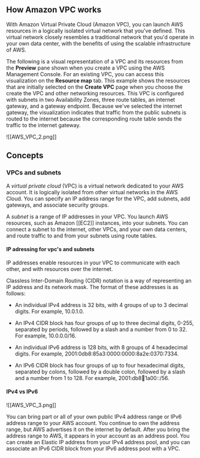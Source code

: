 ## How Amazon VPC works
With Amazon Virtual Private Cloud (Amazon VPC), you can launch AWS resources in a logically isolated virtual network that you've defined. This virtual network closely resembles a traditional network that you'd operate in your own data center, with the benefits of using the scalable infrastructure of AWS.

The following is a visual representation of a VPC and its resources from the **Preview** pane shown when you create a VPC using the AWS Management Console. For an existing VPC, you can access this visualization on the **Resource map** tab. This example shows the resources that are initially selected on the **Create VPC** page when you choose the create the VPC and other networking resources. This VPC is configured with subnets in two Availability Zones, three route tables, an internet gateway, and a gateway endpoint. Because we've selected the internet gateway, the visualization indicates that traffic from the public subnets is routed to the internet because the corresponding route table sends the traffic to the internet gateway.


![[AWS_VPC_2.png]]

## Concepts

### VPCs and subnets

A _virtual private cloud_ (VPC) is a virtual network dedicated to your AWS account. It is logically isolated from other virtual networks in the AWS Cloud. You can specify an IP address range for the VPC, add subnets, add gateways, and associate security groups.

A _subnet_ is a range of IP addresses in your VPC. You launch AWS resources, such as Amazon [[EC2]] instances, into your subnets. You can connect a subnet to the internet, other VPCs, and your own data centers, and route traffic to and from your subnets using route tables.

#### IP adressing for vpc's and subnets

IP addresses enable resources in your VPC to communicate with each other, and with resources over the internet.

Classless Inter-Domain Routing (CIDR) notation is a way of representing an IP address and its network mask. The format of these addresses is as follows:

- An individual IPv4 address is 32 bits, with 4 groups of up to 3 decimal digits. For example, 10.0.1.0.
    
- An IPv4 CIDR block has four groups of up to three decimal digits, 0-255, separated by periods, followed by a slash and a number from 0 to 32. For example, 10.0.0.0/16.
    
- An individual IPv6 address is 128 bits, with 8 groups of 4 hexadecimal digits. For example, 2001:0db8:85a3:0000:0000:8a2e:0370:7334.
    
- An IPv6 CIDR block has four groups of up to four hexadecimal digits, separated by colons, followed by a double colon, followed by a slash and a number from 1 to 128. For example, 2001:db8:1234:1a00::/56.

#### IPv4 vs IPv6
![[AWS_VPC_3.png]]

You can bring part or all of your own public IPv4 address range or IPv6 address range to your AWS account. You continue to own the address range, but AWS advertises it on the internet by default. After you bring the address range to AWS, it appears in your account as an address pool. You can create an Elastic IP address from your IPv4 address pool, and you can associate an IPv6 CIDR block from your IPv6 address pool with a VPC.